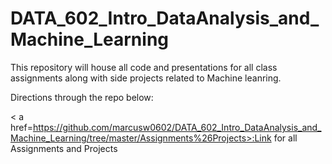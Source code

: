 
# DATA_602_Intro_DataAnalysis_and_Machine_Learning

This repository will house all code and presentations for all class assignments along with side projects related to Machine leanring.

Directions through the repo below:

< a href=https://github.com/marcusw0602/DATA_602_Intro_DataAnalysis_and_Machine_Learning/tree/master/Assignments%26Projects>:Link for all Assignments and Projects
